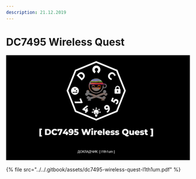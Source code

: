 ```yaml
---
description: 21.12.2019
---
```


# DC7495 Wireless Quest

![](../../.gitbook/assets/image%20%2827%29.png)

{% file src="../../.gitbook/assets/dc7495-wireless-quest-l1th1um.pdf" %}



